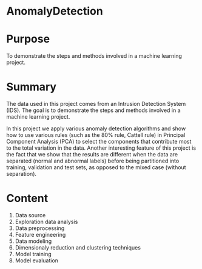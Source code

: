 # AnomalyDetection
# Purpose
To demonstrate the steps and methods involved in a machine learning project.
# Summary
The data used in this project comes from an Intrusion Detection System (IDS). The goal is to demonstrate the steps and methods involved in a machine learning project.

In this project we apply various anomaly detection algorithms and show how to use various rules (such as the 80% rule, Cattell rule) in Principal Component Analysis (PCA) to select the components that contribute most to the total variation in the data. Another interesting feature of this project is the fact that we show that the results are different when the data are separated (normal and abnormal labels) before being partitioned into training, validation and test sets, as opposed to the mixed case (without separation).
# Content
1. Data source
2. Exploration data analysis
3. Data preprocessing
4. Feature engineering
5. Data modeling
6. Dimensionaly reduction and clustering techniques
7. Model training
8. Model evaluation
